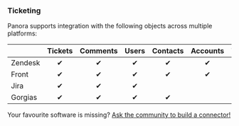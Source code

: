 ### Ticketing

Panora supports integration with the following objects across multiple platforms:

|    | Tickets | Comments | Users | Contacts | Accounts | Tags | Teams | Collections |
|-------------|:----------:|:-------:|:-------:|:------------:|:-------:|:-------:|:------:|:-------------:|
| Zendesk     | ✔        | ✔     | ✔    | ✔          | ✔    | ✔    | ✔ |  |
| Front       | ✔        | ✔     | ✔    | ✔          | ✔    | ✔    | ✔ |  |
| Jira        | ✔        | ✔     | ✔    |            |      | ✔    | ✔ | ✔ |
| Gorgias     | ✔        | ✔     | ✔    | ✔          |      | ✔    | ✔ |  |

Your favourite software is missing? [Ask the community to build a connector!](https://github.com/panoratech/Panora/issues/new)
